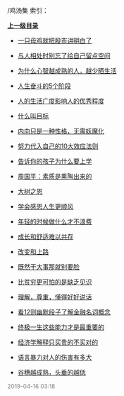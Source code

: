 /鸡汤集 索引：


**[上一级目录](/index.md)**

- [一只母鸡就把股市讲明白了](/鸡汤集/一只母鸡就把股市讲明白了.md)

- [与人相处时别忘了给自己留点空间](/鸡汤集/与人相处时别忘了给自己留点空间.md)

- [为什么心智越成熟的人，越少晒生活](/鸡汤集/为什么心智越成熟的人，越少晒生活.md)

- [人生奋斗的5个阶段](/鸡汤集/人生奋斗的5个阶段.md)

- [人的生活广度影响人的优秀程度](/鸡汤集/人的生活广度影响人的优秀程度.md)

- [什么叫目标](/鸡汤集/什么叫目标.md)

- [内向只是一种性格，无需妖魔化](/鸡汤集/内向只是一种性格，无需妖魔化.md)

- [努力代入自己的10大效应法则](/鸡汤集/努力代入自己的10大效应法则.md)

- [告诉你的孩子为什么要上学](/鸡汤集/告诉你的孩子为什么要上学.md)

- [周国平：素质是熏陶出来的](/鸡汤集/周国平：素质是熏陶出来的.md)

- [大树之恩](/鸡汤集/大树之恩.md)

- [学会感恩人生更顺风](/鸡汤集/学会感恩人生更顺风.md)

- [年轻的时候做什么才不浪费](/鸡汤集/年轻的时候做什么才不浪费.md)

- [成长和舒适难以共存](/鸡汤集/成长和舒适难以共存.md)

- [改变和上路](/鸡汤集/改变和上路.md)

- [既然干大事那就别要脸](/鸡汤集/既然干大事那就别要脸.md)

- [比贫穷更可怕的是缺乏见识](/鸡汤集/比贫穷更可怕的是缺乏见识.md)

- [理解，尊重，懂得好好说话](/鸡汤集/理解，尊重，懂得好好说话.md)

- [看12则幽默段子了解金融名词概念](/鸡汤集/看12则幽默段子了解金融名词概念.md)

- [终极一生这些能力才是最重要的](/鸡汤集/终极一生这些能力才是最重要的.md)

- [经济学解释只买贵的不买对的](/鸡汤集/经济学解释只买贵的不买对的.md)

- [语言暴力对人的伤害有多大](/鸡汤集/语言暴力对人的伤害有多大.md)

- [谷穗越成熟，头垂的越低](/鸡汤集/谷穗越成熟，头垂的越低.md)


<font size=2 color='grey'> 2019-04-16 03:18 </font>